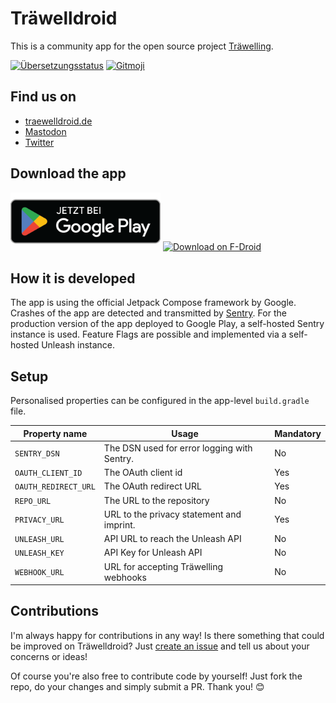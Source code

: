 # Träwelldroid

This is a community app for the open source project
[Träwelling](https://github.com/Traewelling/traewelling).

[![Übersetzungsstatus](https://translate.codeberg.org/widgets/traewelldroid/-/svg-badge.svg)](https://translate.codeberg.org/engage/traewelldroid/)
[![Gitmoji](https://img.shields.io/badge/gitmoji-%20😜%20😍-FFDD67.svg)](https://gitmoji.dev)

## Find us on

- [traewelldroid.de](https://traewelldroid.de)
- <a href="https://zug.network/@traewelldroid" rel="nofollow me">Mastodon</a>
- [Twitter](https://twitter.com/@traewelldroid)

## Download the app

[<img src="https://raw.githubusercontent.com/Traewelldroid/traewelldroid/dev/assets/badges/google-play-badge.png" alt="Download on Google Play" width="240">](https://play.google.com/store/apps/details?id=de.hbch.traewelling)
[<img src="https://fdroid.gitlab.io/artwork/badge/get-it-on.png" alt="Download on F-Droid" width="240">](https://f-droid.org/packages/de.hbch.traewelling)

## How it is developed

The app is using the official Jetpack Compose framework by Google. Crashes of the app are detected
and transmitted by [Sentry](https://sentry.io). For the production version of the app deployed to
Google Play, a self-hosted Sentry instance is used. Feature Flags are possible and implemented via
a self-hosted Unleash instance.

## Setup

Personalised properties can be configured in the app-level `build.gradle` file.

| Property name        | Usage                                       | Mandatory |
| -------------------- | ------------------------------------------- | --------- |
| `SENTRY_DSN`         | The DSN used for error logging with Sentry. | No        |
| `OAUTH_CLIENT_ID`    | The OAuth client id                         | Yes       |
| `OAUTH_REDIRECT_URL` | The OAuth redirect URL                      | Yes       |
| `REPO_URL`           | The URL to the repository                   | No        |
| `PRIVACY_URL`        | URL to the privacy statement and imprint.   | Yes       |
| `UNLEASH_URL`        | API URL to reach the Unleash API            | No        |
| `UNLEASH_KEY`        | API Key for Unleash API                     | No        |
| `WEBHOOK_URL`        | URL for accepting Träwelling webhooks       | No        |

## Contributions

I'm always happy for contributions in any way! Is there something that could be improved on
Träwelldroid? Just [create an issue](https://github.com/Traewelldroid/traewelldroid/issues/new/choose)
and tell us about your concerns or ideas!

Of course you're also free to contribute code by yourself! Just fork the repo, do your changes and
simply submit a PR. Thank you! 😊
